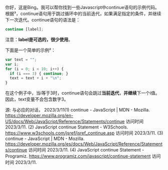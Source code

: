 你好，这是Bing。我可以帮你找到一些Javascript中continue语句的示例代码。根据³，continue语句用于跳过循环中的当前迭代，如果满足指定的条件，并继续下一次迭代。continue语句的语法是：

```javascript
continue [label];
```

注意：**label是可选的，很少使用**。

下面是一个简单的示例²：

```javascript
var text = "";
var i;
for (i = 0; i < 10; i++) {
  if (i === 3) { continue; }
  text = text + i + "\n";
}
```

在这个例子中，当i等于3时，continue语句会跳过**当前迭代**，**并继续**下一个i值。因此，text变量不会包含数字3。

源: 与必应的对话， 2023/3/11(1) continue - JavaScript | MDN - Mozilla. https://developer.mozilla.org/en-US/docs/Web/JavaScript/Reference/Statements/continue 访问时间 2023/3/11.
(2) JavaScript continue Statement - W3Schools. https://www.w3schools.com/jsref/jsref_continue.asp 访问时间 2023/3/11.
(3) continue - JavaScript | MDN - Mozilla. https://developer.mozilla.org/es/docs/Web/JavaScript/Reference/Statements/continue 访问时间 2023/3/11.
(4) JavaScript continue Statement - Programiz. https://www.programiz.com/javascript/continue-statement 访问时间 2023/3/11.